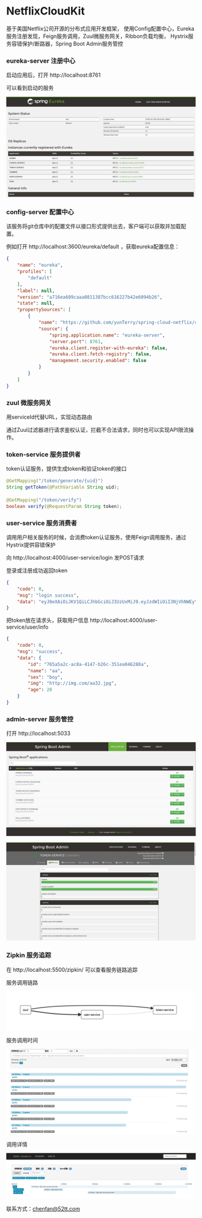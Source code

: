 
# NetflixCloudKit

基于美国Netflix公司开源的分布式应用开发框架，
使用Config配置中心，Eureka服务注册发现，Feign服务调用，Zuul微服务网关，Ribbon负载均衡，
Hystrix服务容错保护/断路器，Spring Boot Admin服务管控

### eureka-server 注册中心

启动应用后，打开 http://localhost:8761

可以看到启动的服务

![服务注册中心](image/1.jpg)

### config-server 配置中心

该服务将git仓库中的配置文件以接口形式提供出去，客户端可以获取并加载配置。

例如打开 http://localhost:3600/eureka/default ，获取eureka配置信息：

```json
{
    "name": "eureka",
    "profiles": [
        "default"
    ],
    "label": null,
    "version": "a716ea609caaa0811387bcc616227b42e6094b26",
    "state": null,
    "propertySources": [
        {
            "name": "https://github.com/yunTerry/spring-cloud-netflix/config-repo/eureka.yml",
            "source": {
                "spring.application.name": "eureka-server",
                "server.port": 8761,
                "eureka.client.register-with-eureka": false,
                "eureka.client.fetch-registry": false,
                "management.security.enabled": false
            }
        }
    ]
}
```

### zuul 微服务网关

用serviceId代替URL，实现动态路由

通过Zuul过滤器进行请求鉴权认证，拦截不合法请求，同时也可以实现API限流操作。

### token-service 服务提供者

token认证服务，提供生成token和验证token的接口

```java
@GetMapping("/token/generate/{uid}")
String getToken(@PathVariable String uid);

@GetMapping("/token/verify")
boolean verify(@RequestParam String token);

```

### user-service 服务消费者

调用用户相关服务的时候，会消费token认证服务，使用Feign调用服务，通过Hystrix提供容错保护

向 http://localhost:4000/user-service/login 发POST请求

登录或注册成功返回token

```json
{
    "code": 0,
    "msg": "login success",
    "data": "eyJ0eXAiOiJKV1QiLCJhbGciOiJIUzUxMiJ9.eyJzdWIiOiI3NjVhNWEyYy1hYzhhLTQxNDctYjI2Yy0zNTFlYTA0NjI4OGEiLCJleHAiOjE1MjA1OTMzODF9.NMUjrRk7MsAROuq1OLOUM9WOefgkZmg5_M_mjiSVa0Cz-SunY2ucgxEvOGdKW7U1AVteNVVtD1v_cQlwA_wREQ"
}
```

把token放在请求头，获取用户信息 http://localhost:4000/user-service/user/info

```json
{
    "code": 0,
    "msg": "success",
    "data": {
        "id": "765a5a2c-ac8a-4147-b26c-351ea046288a",
        "name": "aa",
        "sex": "boy",
        "img": "http://img.com/aa32.jpg",
        "age": 20
    }
}
```

### admin-server 服务管控

打开 http://localhost:5033

![admin](image/2.jpg)

![admin](image/3.jpg)


### Zipkin 服务追踪

在 http://localhost:5500/zipkin/ 可以查看服务链路追踪

服务调用链路

![](image/4.jpg)

服务调用时间

![](image/5.jpg)

调用详情

![](image/6.jpg)

联系方式：[chenfan@52tt.com](mailto:chenfan@52tt.com)